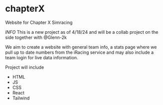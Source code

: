# chapterX
Website for Chapter X Simracing

*INFO*
This is a new project as of 4/18/24 and will be a collab project on the side together with @Glenn-2k

We aim to create a website with general team info, a stats page where we pull up to date numbers from the iRacing service and may also include a team login for live data information.

Project will include
* HTML
* JS
* CSS
* React
* Tailwind
